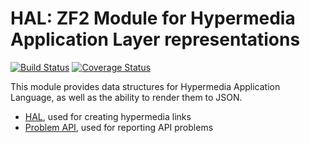 HAL: ZF2 Module for Hypermedia Application Layer representations
================================================================

[![Build Status](https://travis-ci.org/zfcampus/zf-hal.png)](https://travis-ci.org/zfcampus/zf-hal)
[![Coverage Status](https://coveralls.io/repos/zfcampus/zf-hal/badge.png?branch=master)](https://coveralls.io/r/zfcampus/zf-hal)

This module provides data structures for Hypermedia Application Language, as
well as the ability to render them to JSON.

- [HAL](http://tools.ietf.org/html/draft-kelly-json-hal-03), used for creating
  hypermedia links
- [Problem API](http://tools.ietf.org/html/draft-nottingham-http-problem-02),
  used for reporting API problems

